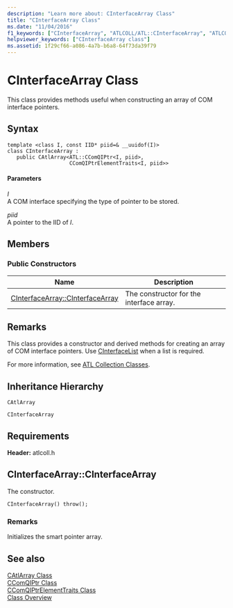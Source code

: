 ```yaml
---
description: "Learn more about: CInterfaceArray Class"
title: "CInterfaceArray Class"
ms.date: "11/04/2016"
f1_keywords: ["CInterfaceArray", "ATLCOLL/ATL::CInterfaceArray", "ATLCOLL/ATL::CInterfaceArray::CInterfaceArray"]
helpviewer_keywords: ["CInterfaceArray class"]
ms.assetid: 1f29cf66-a086-4a7b-b6a8-64f73da39f79
---
```

# CInterfaceArray Class

This class provides methods useful when constructing an array of COM interface pointers.

## Syntax

```
template <class I, const IID* piid=& __uuidof(I)>
class CInterfaceArray :
   public CAtlArray<ATL::CComQIPtr<I, piid>,
                    CComQIPtrElementTraits<I, piid>>
```

#### Parameters

*I*<br/>
A COM interface specifying the type of pointer to be stored.

*piid*<br/>
A pointer to the IID of *I*.

## Members

### Public Constructors

|Name|Description|
|----------|-----------------|
|[CInterfaceArray::CInterfaceArray](#cinterfacearray)|The constructor for the interface array.|

## Remarks

This class provides a constructor and derived methods for creating an array of COM interface pointers. Use [CInterfaceList](../../atl/reference/cinterfacelist-class.md) when a list is required.

For more information, see [ATL Collection Classes](../../atl/atl-collection-classes.md).

## Inheritance Hierarchy

`CAtlArray`

`CInterfaceArray`

## Requirements

**Header:** atlcoll.h

## <a name="cinterfacearray"></a> CInterfaceArray::CInterfaceArray

The constructor.

```
CInterfaceArray() throw();
```

### Remarks

Initializes the smart pointer array.

## See also

[CAtlArray Class](../../atl/reference/catlarray-class.md)<br/>
[CComQIPtr Class](../../atl/reference/ccomqiptr-class.md)<br/>
[CComQIPtrElementTraits Class](../../atl/reference/ccomqiptrelementtraits-class.md)<br/>
[Class Overview](../../atl/atl-class-overview.md)

